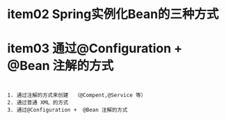     
    
# item02 Spring实例化Bean的三种方式


# item03   通过@Configuration +  @Bean 注解的方式



# 
    1. 通过注解的方式来创建  （@Compent,@Service 等）
    2. 通过普通 XML 的方式 
    3. 通过@Configuration +  @Bean 注解的方式

